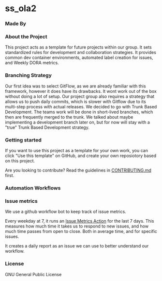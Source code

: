 # ss_ola2

### Made By


### About the Project

This project acts as a template for future projects within our group. It sets standardized rules for development and collaboration strategies.
It provides common dev container environments, automated label creation for issues, and Weekly DORA metrics.


### Branching Strategy

Our first idea was to select GitFlow, as we are already familiar with this framework, however it does have its drawbacks. It wont work out of the box without doing a lot of setup. Our project group also requires a strategy that allows us to push daily commits, which is slower with Gitflow due to its multi-step process with actual releases.
We decided to go with Trunk Based Development. The teams work will be done in short-lived branches, which then are frequently merged to the trunk.
We talked about maybe implementing a development branch later on, but for now will stay with a "true" Trunk Based Development strategy.

### Getting started

If you want to use this project as a template for your own work, you can click "Use this template" on GitHub, and create your own reposiotory based on this project.

Are you looking to contribute? Read the guidelines in [CONTRIBUTING.md](CONTRIBUTING.md) first.

### Automation Workflows



### Issue metrics

We use a github workflow bot to keep track of issue metrics. 

Every weekday at 7, it runs an [Issue Metrics Action](https://github.com/marketplace/actions/issue-metrics) for the last 7 days. This measures how much time it takes us to respond to new issues, and how much time passes from open to close. Both in average time, and for specific issues.

It creates a daily report as an issue we can use to better understand our workflow. 

### License

GNU General Public License
